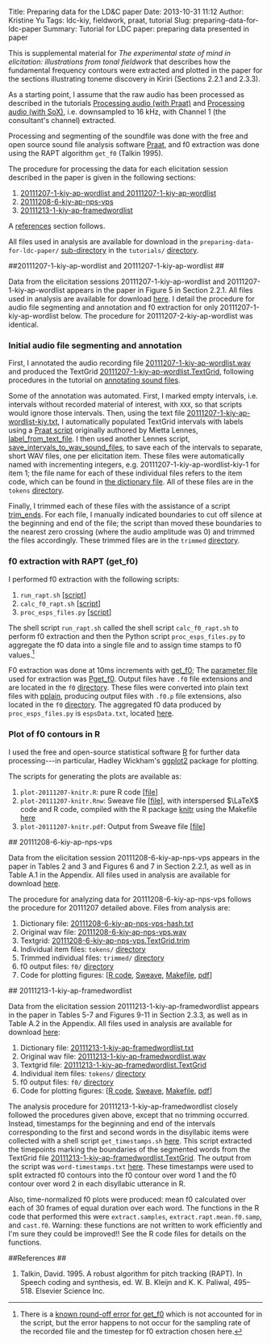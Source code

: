Title: Preparing data for the LD&C paper
Date: 2013-10-31 11:12
Author: Kristine Yu
Tags: ldc-kiy, fieldwork, praat, tutorial
Slug: preparing-data-for-ldc-paper
Summary: Tutorial for LDC paper: preparing data presented in paper

This is supplemental material for *The experimental state of mind in
elicitation: illustrations from tonal fieldwork* that describes how
the fundamental frequency contours were extracted and plotted in the
paper for the sections illustrating toneme discovery in Kiriri
(Sections 2.2.1 and 2.3.3).

<!-- PELICAN_END_SUMMARY -->

As a starting point, I assume that the raw audio has been
processed as described in the tutorials
[Processing audio (with Praat)](processing-audio-files-praat.html) and
[Processing audio (with SoX)](processing-audio-files-sox.html),
i.e. downsampled to 16 kHz, with Channel 1 (the consultant's channel)
extracted.

Processing and segmenting of the soundfile was done with the free
and open source sound file analysis software
[Praat](http://www.praat.org), and f0 extraction was done using the
RAPT algorithm <code>get_f0</code> (Talkin 1995). 

The procedure for processing the data for each elicitation session
described in the paper is given in the following sections:

1. [20111207-1-kiy-ap-wordlist and 20111207-1-kiy-ap-wordlist](#20111207)
2. [20111208-6-kiy-ap-nps-vps](#20111208)
3. [20111213-1-kiy-ap-framedwordlist](#20111213)

A [references](#references) section follows.

All files used in analysis are available for download in the
<code>preparing-data-for-ldc-paper/</code> [sub-directory](http://media.krisyu.org/ldc-kiy/tutorials/preparing-data-for-ldc-paper/) in the
<code>tutorials/</code>
[directory](http://media.krisyu.org/ldc-kiy/tutorials/).


##<a id="20111207">20111207-1-kiy-ap-wordlist and 20111207-1-kiy-ap-wordlist</a> ##

Data from the elicitation sessions 20111207-1-kiy-ap-wordlist and
20111207-1-kiy-ap-wordlist appears in the paper in Figure 5 in Section
2.2.1. All files used in analysis are available for download
[here](http://media.krisyu.org/ldc-kiy/tutorials/preparing-data-for-ldc-paper/20111207/). I
detail the procedure for audio file segmenting and annotation and f0
extraction for only 20111207-1-kiy-ap-wordlist below. The procedure
for 20111207-2-kiy-ap-wordlist was identical.

### Initial audio file segmenting and annotation

First, I annotated the audio recording file
[20111207-1-kiy-ap-wordlist.wav](http://media.krisyu.org/ldc-kiy/tutorials/preparing-data-for-ldc-paper/20111207/1/data/20111207-1-kiy-ap-wordlist.wav)
and produced the TextGrid
[20111207-1-kiy-ap-wordlist.TextGrid](http://media.krisyu.org/ldc-kiy/tutorials/preparing-data-for-ldc-paper/20111207/1/data/20111207-1-kiy-ap-wordlist.TextGrid),
following procedures in the tutorial on
[annotating sound files](www.krisyu.org/blog/posts/2013/06/annotating-audio-files/). 

Some of the annotation was automated. First, I marked empty intervals,
i.e. intervals without recorded material of interest, with
<code>XXX</code>, so that scripts would ignore those intervals. Then, using the text file
[20111207-1-kiy-ap-wordlist-kiy.txt](http://media.krisyu.org/ldc-kiy/tutorials/preparing-data-for-ldc-paper/20111207/1/info/20111207-1-kiy-ap-wordlist-kiy.txt),
I automatically populated TextGrid intervals with labels using a
[Praat script](http://www.fon.hum.uva.nl/praat/manual/Scripting.html)
originally authored by Mietta Lennes,
[label_from_text_file](http://media.krisyu.org/ldc-kiy/tutorials/preparing-data-for-ldc-paper/20111207/1/analysis/scripts/label_from_text_file.praat). I
then used another Lennes script,
[save_intervals_to_wav_sound_files](http://media.krisyu.org/ldc-kiy/tutorials/preparing-data-for-ldc-paper/20111207/1/analysis/scripts/save_intervals_to_wav_sound_files.praat),
to save each of the intervals to separate, short WAV files, one per
elicitation item. These files were automatically named with
incrementing integers, e.g. 20111207-1-kiy-ap-wordlist-kiy-1 for item 1; the file name for each of these individual files
refers to the item code, which can be found in [the dictionary file](http://media.krisyu.org/ldc-kiy/tutorials/preparing-data-for-ldc-paper/20111207/1/info/20111207-1-kiy-ap-wordlist.txt). All of these files are in the
<code>tokens</code> [directory](http://media.krisyu.org/ldc-kiy/tutorials/preparing-data-for-ldc-paper/20111207/1/data/tokens/).

Finally, I trimmed each of these files with the assistance of a script
[trim_ends](http://media.krisyu.org/ldc-kiy/tutorials/preparing-data-for-ldc-paper/20111207/1/analysis/scripts/trim_ends.praat).
For each file, I manually indicated boundaries to cut off silence at
the beginning and end of the file; the script than moved these
boundaries to the nearest zero crossing (where the audio amplitude was
0) and trimmed the files accordingly. These trimmed files are in the
<code>trimmed</code> [directory](http://media.krisyu.org/ldc-kiy/tutorials/preparing-data-for-ldc-paper/20111207/1/data/trimmed/).

### f0 extraction with RAPT (get_f0)

I performed f0 extraction with the following scripts:

1. <code>run_rapt.sh</code> [[script](http://media.krisyu.org/ldc-kiy/tutorials/preparing-data-for-ldc-paper/20111207/1/analysis/scripts/run_rapt.sh)]
2. <code>calc_f0_rapt.sh</code> [[script](http://media.krisyu.org/ldc-kiy/tutorials/preparing-data-for-ldc-paper/20111207/1/analysis/scripts/calc_f0_rapt.sh)]
3. <code>proc_esps_files.py</code> [[script](http://media.krisyu.org/ldc-kiy/tutorials/preparing-data-for-ldc-paper/20111207/1/analysis/scripts/proc_esps_files.py)]

The shell script <code>run_rapt.sh</code> called the shell script
<code>calc_f0_rapt.sh</code> to perform f0 extraction and then the
Python script
<code>proc_esps_files.py</code> to aggregate the f0 data into a single
file and to assign time stamps to f0 values.[^1]

F0 extraction was done at 10ms increments with
[get_f0](http://media.krisyu.org/ldc-kiy/tutorials/preparing-data-for-ldc-paper/20111207/1/analysis/scripts/get_f0);
The [parameter file](http://speechtechie.wordpress.com/2010/05/20/using-an-esps-parameter-file-for-get_f0/) used for extraction was [Pget_f0](http://media.krisyu.org/ldc-kiy/tutorials/preparing-data-for-ldc-paper/20111207/1/analysis/scripts/Pget_f0). Output files have <code>.f0</code> file extensions and are located in the <code>f0</code> [directory](http://media.krisyu.org/ldc-kiy/tutorials/preparing-data-for-ldc-paper/20111207/1/analysis/f0/). These files were converted
into plain text files with [pplain](http://media.krisyu.org/ldc-kiy/tutorials/preparing-data-for-ldc-paper/20111207/1/analysis/scripts/pplain), producing output files with <code>.f0.p</code> file extensions, also located in the <code>f0</code> [directory](http://media.krisyu.org/ldc-kiy/tutorials/preparing-data-for-ldc-paper/20111207/1/analysis/f0/). The aggregated f0 data produced by <code>proc_esps_files.py</code> is <code>espsData.txt</code>, located [here](http://media.krisyu.org/ldc-kiy/tutorials/preparing-data-for-ldc-paper/20111207/1/analysis/f0/espsData.txt).

### Plot of f0 contours in R

I used the free and open-source statistical software
[R](http://www.r-project.org/) for further data processing---in
particular, Hadley Wickham's [ggplot2](http://ggplot2.org/) package for plotting.

The scripts for generating the plots are available as:

1. <code>plot-20111207-knitr.R</code>: pure R code [[file](http://media.krisyu.org/ldc-kiy/tutorials/preparing-data-for-ldc-paper/20111207/analysis/plot-20111207-knitr.R)]
2. <code>plot-20111207-knitr.Rnw</code>: Sweave file
   [[file](http://media.krisyu.org/ldc-kiy/tutorials/preparing-data-for-ldc-paper/20111207/analysis/plot-20111207-knitr.Rnw)],
   with interspersed $\LaTeX$ code and R code, compiled with the R
   package [knitr](http://yihui.name/knitr/) using the
   Makefile [here](http://media.krisyu.org/ldc-kiy/tutorials/preparing-data-for-ldc-paper/20111207/analysis/Makefile)
3. <code>plot-20111207-knitr.pdf</code>: Output from Sweave file
   [[file](http://media.krisyu.org/ldc-kiy/tutorials/preparing-data-for-ldc-paper/20111207/analysis/plot-20111207-knitr.pdf)]

##<a id="20111208"> 20111208-6-kiy-ap-nps-vps</a>

Data from the elicitation session 20111208-6-kiy-ap-nps-vps appears in
the paper in Tables 2 and 3 and Figures 6 and 7 in Section 2.2.1, as
well as in Table A.1 in the Appendix. All files used in analysis are
available for download [here](http://media.krisyu.org/ldc-kiy/tutorials/preparing-data-for-ldc-paper/20111208-6/).

The procedure for analyzing data for 20111208-6-kiy-ap-nps-vps follows
the procedure for 20111207 detailed above. Files from analysis are:

1. Dictionary file: [20111208-6-kiy-ap-nps-vps-hash.txt](http://media.krisyu.org/ldc-kiy/tutorials/preparing-data-for-ldc-paper/20111208-6/info/20111208-6-kiy-ap-nps-vps-hash.txt)
2. Original wav file: [20111208-6-kiy-ap-nps-vps.wav](http://media.krisyu.org/ldc-kiy/tutorials/preparing-data-for-ldc-paper/20111208-6/data/20111208-6-kiy-ap-nps-vps.wav)
3. Textgrid: [20111208-6-kiy-ap-nps-vps.TextGrid.trim](http://media.krisyu.org/ldc-kiy/tutorials/preparing-data-for-ldc-paper/20111208-6/data/20111208-6-kiy-ap-nps-vps.TextGrid.trim)
4. Individual item files: <code>tokens/</code> [directory](http://media.krisyu.org/ldc-kiy/tutorials/preparing-data-for-ldc-paper/20111208-6/data/tokens/)
4. Trimmed individual files: <code>trimmed/</code>
   [directory](http://media.krisyu.org/ldc-kiy/tutorials/preparing-data-for-ldc-paper/20111208-6/data/trimmed/)
5. f0 output files: <code>f0/</code> [directory](http://media.krisyu.org/ldc-kiy/tutorials/preparing-data-for-ldc-paper/20111208-6/analysis/f0/)   
5. Code for plotting figures:
   [[R code](http://media.krisyu.org/ldc-kiy/tutorials/preparing-data-for-ldc-paper/20111208-6/analysis/plot-20111208-knitr.R),
   [Sweave](http://media.krisyu.org/ldc-kiy/tutorials/preparing-data-for-ldc-paper/20111208-6/analysis/plot-20111208-knitr.Rnw),
   [Makefile](http://media.krisyu.org/ldc-kiy/tutorials/preparing-data-for-ldc-paper/20111208-6/analysis/Makefile), [pdf](http://media.krisyu.org/ldc-kiy/tutorials/preparing-data-for-ldc-paper/20111208-6/analysis/plot-20111208-knitr.Rnw)]


##<a id="20111213"> 20111213-1-kiy-ap-framedwordlist</a>

Data from the elicitation session 20111213-1-kiy-ap-framedwordlist appears in
the paper in Tables 5-7 and Figures 9-11 in Section 2.3.3, as
well as in Table A.2 in the Appendix. All files used in analysis are
available for download [here](http://media.krisyu.org/ldc-kiy/tutorials/preparing-data-for-ldc-paper/20111213-1/):

1. Dictionary file: [20111213-1-kiy-ap-framedwordlist.txt](http://media.krisyu.org/ldc-kiy/tutorials/preparing-data-for-ldc-paper/20111213-1/info/20111213-1-kiy-ap-framedwordlist.txt)
2. Original wav file: [20111213-1-kiy-ap-framedwordlist.wav](http://media.krisyu.org/ldc-kiy/tutorials/preparing-data-for-ldc-paper/20111213-1/data/20111213-1-kiy-ap-framedwordlist.wav)
3. Textgrid file: [20111213-1-kiy-ap-framedwordlist.TextGrid](http://media.krisyu.org/ldc-kiy/tutorials/preparing-data-for-ldc-paper/20111213-1/data/20111213-1-kiy-ap-framedwordlist.TextGrid)
4. Individual item files: <code>tokens/</code> [directory](http://media.krisyu.org/ldc-kiy/tutorials/preparing-data-for-ldc-paper/20111213-1/data/tokens/)
5. f0 output files: <code>f0/</code> [directory](http://media.krisyu.org/ldc-kiy/tutorials/preparing-data-for-ldc-paper/20111213-1/analysis/f0/)   
5. Code for plotting figures:
   [[R code](http://media.krisyu.org/ldc-kiy/tutorials/preparing-data-for-ldc-paper/20111213-1/analysis/plot-20111213-knitr.R),
   [Sweave](http://media.krisyu.org/ldc-kiy/tutorials/preparing-data-for-ldc-paper/20111213-1/analysis/plot-20111213-knitr.Rnw),
   [Makefile](http://media.krisyu.org/ldc-kiy/tutorials/preparing-data-for-ldc-paper/20111213-1/analysis/Makefile), [pdf](http://media.krisyu.org/ldc-kiy/tutorials/preparing-data-for-ldc-paper/20111213-1/analysis/plot-20111213-knitr.Rnw)]

The analysis procedure for 20111213-1-kiy-ap-framedwordlist closely
followed the procedures given above, except that no trimming
occurred. Instead, timestamps for the beginning and end of the
intervals corresponding to the first and second words in the
disyllabic items were collected with a shell script
<code>get_timestamps.sh</code> 
[here](http://media.krisyu.org/ldc-kiy/tutorials/preparing-data-for-ldc-paper/20111213-1/analysis/scripts/get_timestamps.sh). This
script extracted the timepoints marking the boundaries of the
segmented words from the TextGrid file
[20111213-1-kiy-ap-framedwordlist.TextGrid](http://media.krisyu.org/ldc-kiy/tutorials/preparing-data-for-ldc-paper/20111213-1/data/20111213-1-kiy-ap-framedwordlist.TextGrid). The
output from the script was <code>word-timestamps.txt</code>
[here](http://media.krisyu.org/ldc-kiy/tutorials/preparing-data-for-ldc-paper/20111213-1/analysis/word-timestamps.txt). These
timestamps were used to split extracted f0 contours into the f0
contour over word 1 and the f0 contour over word 2 in each disyllabic
utterance in R. 

Also, time-normalized f0 plots were produced: mean f0 calculated over
each of 30 frames of equal duration over each word. The functions in the
R code that performed this were <code>extract.samples</code>,
<code>extract.rapt.mean.f0.samp</code>, and
<code>cast.f0</code>. Warning: these functions are not written to work
efficiently and I'm sure they could be improved!! See the R code files
for details on the functions.


[^1]: There is a [known round-off error for get_f0](http://harris.sas.upenn.edu/pipermail/splunch/2010-March/000240.html) which is not
accounted for in the script, but the error happens to not occur for
the sampling rate of the recorded file and the timestep for f0
extraction chosen here.

##<a id="references">References</a> ##

1. Talkin, David. 1995. A robust algorithm for pitch tracking
   (RAPT). In Speech coding and synthesis, ed. W. B. Kleijn and
   K. K. Paliwal, 495–518. Elsevier Science Inc.



